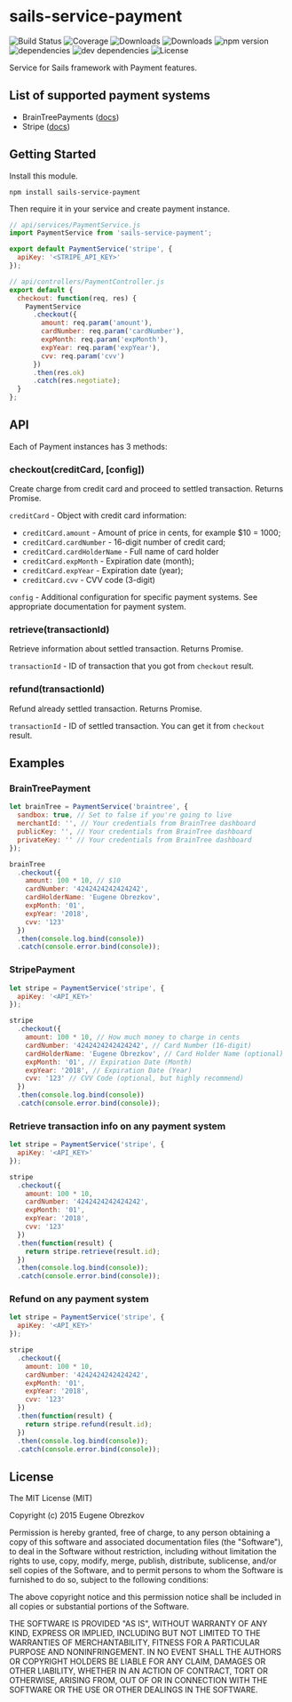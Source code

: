 # sails-service-payment

![Build Status](https://img.shields.io/travis/ghaiklor/sails-service-payment.svg)
![Coverage](https://img.shields.io/coveralls/ghaiklor/sails-service-payment.svg)
![Downloads](https://img.shields.io/npm/dm/sails-service-payment.svg)
![Downloads](https://img.shields.io/npm/dt/sails-service-payment.svg)
![npm version](https://img.shields.io/npm/v/sails-service-payment.svg)
![dependencies](https://img.shields.io/david/ghaiklor/sails-service-payment.svg)
![dev dependencies](https://img.shields.io/david/dev/ghaiklor/sails-service-payment.svg)
![License](https://img.shields.io/npm/l/sails-service-payment.svg)

Service for Sails framework with Payment features.

## List of supported payment systems

- BrainTreePayments ([docs](https://developers.braintreepayments.com/javascript+node/reference/overview))
- Stripe ([docs](https://stripe.com/docs/api/node))

## Getting Started

Install this module.

```shell
npm install sails-service-payment
```

Then require it in your service and create payment instance.

```javascript
// api/services/PaymentService.js
import PaymentService from 'sails-service-payment';

export default PaymentService('stripe', {
  apiKey: '<STRIPE_API_KEY>'
});

// api/controllers/PaymentController.js
export default {
  checkout: function(req, res) {
    PaymentService
      .checkout({
        amount: req.param('amount'),
        cardNumber: req.param('cardNumber'),
        expMonth: req.param('expMonth'),
        expYear: req.param('expYear'),
        cvv: req.param('cvv')
      })
      .then(res.ok)
      .catch(res.negotiate);
  }
};
```

## API

Each of Payment instances has 3 methods:

### checkout(creditCard, [config])

Create charge from credit card and proceed to settled transaction. Returns Promise.

`creditCard` - Object with credit card information:

  - `creditCard.amount` - Amount of price in cents, for example $10 = 1000;
  - `creditCard.cardNumber` - 16-digit number of credit card;
  - `creditCard.cardHolderName` - Full name of card holder
  - `creditCard.expMonth` - Expiration date (month);
  - `creditCard.expYear` - Expiration date (year);
  - `creditCard.cvv` - CVV code (3-digit)

`config` - Additional configuration for specific payment systems. See appropriate documentation for payment system.

### retrieve(transactionId)

Retrieve information about settled transaction. Returns Promise.

`transactionId` - ID of transaction that you got from `checkout` result.

### refund(transactionId)

Refund already settled transaction. Returns Promise.

`transactionId` - ID of settled transaction. You can get it from `checkout` result.

## Examples

### BrainTreePayment

```javascript
let brainTree = PaymentService('braintree', {
  sandbox: true, // Set to false if you're going to live
  merchantId: '', // Your credentials from BrainTree dashboard
  publicKey: '', // Your credentials from BrainTree dashboard
  privateKey: '' // Your credentials from BrainTree dashboard
});

brainTree
  .checkout({
    amount: 100 * 10, // $10
    cardNumber: '4242424242424242',
    cardHolderName: 'Eugene Obrezkov',
    expMonth: '01',
    expYear: '2018',
    cvv: '123'
  })
  .then(console.log.bind(console))
  .catch(console.error.bind(console));
```

### StripePayment

```javascript
let stripe = PaymentService('stripe', {
  apiKey: '<API_KEY>'
});

stripe
  .checkout({
    amount: 100 * 10, // How much money to charge in cents
    cardNumber: '4242424242424242', // Card Number (16-digit)
    cardHolderName: 'Eugene Obrezkov', // Card Holder Name (optional)
    expMonth: '01', // Expiration Date (Month)
    expYear: '2018', // Expiration Date (Year)
    cvv: '123' // CVV Code (optional, but highly recommend)
  })
  .then(console.log.bind(console))
  .catch(console.error.bind(console));
```

### Retrieve transaction info on any payment system

```javascript
let stripe = PaymentService('stripe', {
  apiKey: '<API_KEY>'
});

stripe
  .checkout({
    amount: 100 * 10,
    cardNumber: '4242424242424242',
    expMonth: '01',
    expYear: '2018',
    cvv: '123'
  })
  .then(function(result) {
    return stripe.retrieve(result.id);
  })
  .then(console.log.bind(console));
  .catch(console.error.bind(console));
```

### Refund on any payment system

```javascript
let stripe = PaymentService('stripe', {
  apiKey: '<API_KEY>'
});

stripe
  .checkout({
    amount: 100 * 10,
    cardNumber: '4242424242424242',
    expMonth: '01',
    expYear: '2018',
    cvv: '123'
  })
  .then(function(result) {
    return stripe.refund(result.id);
  })
  .then(console.log.bind(console));
  .catch(console.error.bind(console));
```

## License

The MIT License (MIT)

Copyright (c) 2015 Eugene Obrezkov

Permission is hereby granted, free of charge, to any person obtaining a copy
of this software and associated documentation files (the "Software"), to deal
in the Software without restriction, including without limitation the rights
to use, copy, modify, merge, publish, distribute, sublicense, and/or sell
copies of the Software, and to permit persons to whom the Software is
furnished to do so, subject to the following conditions:

The above copyright notice and this permission notice shall be included in all
copies or substantial portions of the Software.

THE SOFTWARE IS PROVIDED "AS IS", WITHOUT WARRANTY OF ANY KIND, EXPRESS OR
IMPLIED, INCLUDING BUT NOT LIMITED TO THE WARRANTIES OF MERCHANTABILITY,
FITNESS FOR A PARTICULAR PURPOSE AND NONINFRINGEMENT. IN NO EVENT SHALL THE
AUTHORS OR COPYRIGHT HOLDERS BE LIABLE FOR ANY CLAIM, DAMAGES OR OTHER
LIABILITY, WHETHER IN AN ACTION OF CONTRACT, TORT OR OTHERWISE, ARISING FROM,
OUT OF OR IN CONNECTION WITH THE SOFTWARE OR THE USE OR OTHER DEALINGS IN THE
SOFTWARE.
